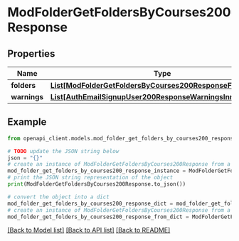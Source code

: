 # ModFolderGetFoldersByCourses200Response


## Properties

Name | Type | Description | Notes
------------ | ------------- | ------------- | -------------
**folders** | [**List[ModFolderGetFoldersByCourses200ResponseFoldersInner]**](ModFolderGetFoldersByCourses200ResponseFoldersInner.md) |  | 
**warnings** | [**List[AuthEmailSignupUser200ResponseWarningsInner]**](AuthEmailSignupUser200ResponseWarningsInner.md) |  | [optional] 

## Example

```python
from openapi_client.models.mod_folder_get_folders_by_courses200_response import ModFolderGetFoldersByCourses200Response

# TODO update the JSON string below
json = "{}"
# create an instance of ModFolderGetFoldersByCourses200Response from a JSON string
mod_folder_get_folders_by_courses200_response_instance = ModFolderGetFoldersByCourses200Response.from_json(json)
# print the JSON string representation of the object
print(ModFolderGetFoldersByCourses200Response.to_json())

# convert the object into a dict
mod_folder_get_folders_by_courses200_response_dict = mod_folder_get_folders_by_courses200_response_instance.to_dict()
# create an instance of ModFolderGetFoldersByCourses200Response from a dict
mod_folder_get_folders_by_courses200_response_from_dict = ModFolderGetFoldersByCourses200Response.from_dict(mod_folder_get_folders_by_courses200_response_dict)
```
[[Back to Model list]](../README.md#documentation-for-models) [[Back to API list]](../README.md#documentation-for-api-endpoints) [[Back to README]](../README.md)


